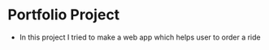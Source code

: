 # Portfolio Project 

 * In this project I tried to make a web app which helps user to order a ride 
 
